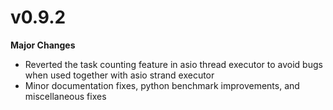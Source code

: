 # v0.9.2

**Major Changes**

- Reverted the task counting feature in asio thread executor to avoid bugs when used together with asio strand executor
- Minor documentation fixes, python benchmark improvements, and miscellaneous fixes